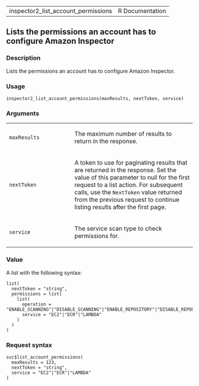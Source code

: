 <table style="width: 100%;">
<tbody>
<tr class="odd">
<td>inspector2_list_account_permissions</td>
<td style="text-align: right;">R Documentation</td>
</tr>
</tbody>
</table>

## Lists the permissions an account has to configure Amazon Inspector

### Description

Lists the permissions an account has to configure Amazon Inspector.

### Usage

    inspector2_list_account_permissions(maxResults, nextToken, service)

### Arguments

<table>
<colgroup>
<col style="width: 35%" />
<col style="width: 65%" />
</colgroup>
<tbody>
<tr class="odd">
<td><code
id="inspector2_list_account_permissions_:_maxResults">maxResults</code></td>
<td><p>The maximum number of results to return in the response.</p></td>
</tr>
<tr class="even">
<td><code
id="inspector2_list_account_permissions_:_nextToken">nextToken</code></td>
<td><p>A token to use for paginating results that are returned in the
response. Set the value of this parameter to null for the first request
to a list action. For subsequent calls, use the <code>NextToken</code>
value returned from the previous request to continue listing results
after the first page.</p></td>
</tr>
<tr class="odd">
<td><code
id="inspector2_list_account_permissions_:_service">service</code></td>
<td><p>The service scan type to check permissions for.</p></td>
</tr>
</tbody>
</table>

### Value

A list with the following syntax:

    list(
      nextToken = "string",
      permissions = list(
        list(
          operation = "ENABLE_SCANNING"|"DISABLE_SCANNING"|"ENABLE_REPOSITORY"|"DISABLE_REPOSITORY",
          service = "EC2"|"ECR"|"LAMBDA"
        )
      )
    )

### Request syntax

    svc$list_account_permissions(
      maxResults = 123,
      nextToken = "string",
      service = "EC2"|"ECR"|"LAMBDA"
    )
